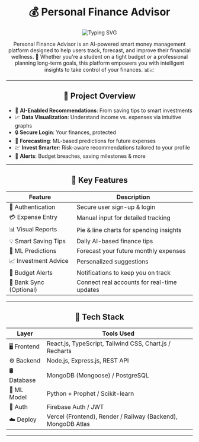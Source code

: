 <p align="center">
  
</p>

<h1 align="center">💰 Personal Finance Advisor</h1>

<p align="center">
  <img src="https://readme-typing-svg.demolab.com?font=Fira+Code&size=24&pause=1000&center=true&vCenter=true&width=1000&lines=Smart+Money+Management+With+AI;Track+Spending,+Predict+Expenses,+Invest+Better;One+Platform,+Total+Financial+Wellness" alt="Typing SVG" />
</p>

<p align="center">
  Personal Finance Advisor is an AI-powered smart money management platform designed to help users track, forecast, and improve their financial wellness. 💸  
  Whether you're a student on a tight budget or a professional planning long-term goals, this platform empowers you with intelligent insights to take control of your finances. 📊📈
</p>

---

<h2 align="center">🚀 Project Overview</h2>

- 🧠 **AI-Enabled Recommendations**: From saving tips to smart investments  
- 📈 **Data Visualization**: Understand income vs. expenses via intuitive graphs  
- 🔒 **Secure Login**: Your finances, protected  
- 🔮 **Forecasting**: ML-based predictions for future expenses  
- 💹 **Invest Smarter**: Risk-aware recommendations tailored to your profile  
- 📲 **Alerts**: Budget breaches, saving milestones & more  

---

<h2 align="center">🧩 Key Features</h2>

<div align="center">

| Feature | Description |
|--------|-------------|
| 🔐 Authentication | Secure user sign-up & login |
| 💳 Expense Entry | Manual input for detailed tracking |
| 📊 Visual Reports | Pie & line charts for spending insights |
| 💡 Smart Saving Tips | Daily AI-based finance tips |
| 🔮 ML Predictions | Forecast your future monthly expenses |
| 📈 Investment Advice | Personalized suggestions |
| 🔔 Budget Alerts | Notifications to keep you on track |
| 🔗 Bank Sync (Optional) | Connect real accounts for real-time updates |

</div>

---

<h2 align="center">🧠 Tech Stack</h2>

<div align="center">

| Layer       | Tools Used |
|-------------|------------|
| 🖥️ Frontend | React.js, TypeScript, Tailwind CSS, Chart.js / Recharts |
| ⚙️ Backend  | Node.js, Express.js, REST API |
| 🛢️ Database | MongoDB (Mongoose) / PostgreSQL |
| 🤖 ML Model | Python + Prophet / Scikit-learn |
| 🔐 Auth     | Firebase Auth / JWT |
| ☁️ Deploy   | Vercel (Frontend), Render / Railway (Backend), MongoDB Atlas |

</div>

---
